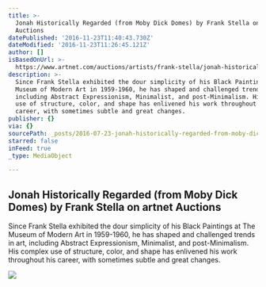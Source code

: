 ```yaml
---
title: >-
  Jonah Historically Regarded (from Moby Dick Domes) by Frank Stella on artnet
  Auctions
datePublished: '2016-11-23T11:40:43.730Z'
dateModified: '2016-11-23T11:26:45.121Z'
author: []
isBasedOnUrl: >-
  https://www.artnet.com/auctions/artists/frank-stella/jonah-historically-regarded-from-moby-dick-domes-3
description: >-
  Since Frank Stella exhibited the dour simplicity of his Black Paintings at The
  Museum of Modern Art in 1959-1960, he has shaped and challenged trends in art,
  including Abstract Expressionism, Minimalist, and post-Minimalism. His complex
  use of structure, color, and shape has enlivened his work throughout his
  career, with sometimes subtle and great changes.
publisher: {}
via: {}
sourcePath: _posts/2016-07-23-jonah-historically-regarded-from-moby-dick-domes-by-frank.md
starred: false
inFeed: true
_type: MediaObject

---
```

<article style=""><h1>Jonah Historically Regarded (from Moby Dick Domes) by Frank Stella on artnet Auctions</h1><p>Since Frank Stella exhibited the dour simplicity of his Black Paintings at The Museum of Modern Art in 1959-1960, he has shaped and challenged trends in art, including Abstract Expressionism, Minimalist, and post-Minimalism. His complex use of structure, color, and shape has enlivened his work throughout his career, with sometimes subtle and great changes.</p><img src="https://images.artnet.com/aoa_lot_images/117784/frank-stella-jonah-historically-regarded-from-moby-dick-domes-prints-and-multiples-aquatint-zoom_550_765.jpg" /></article>
